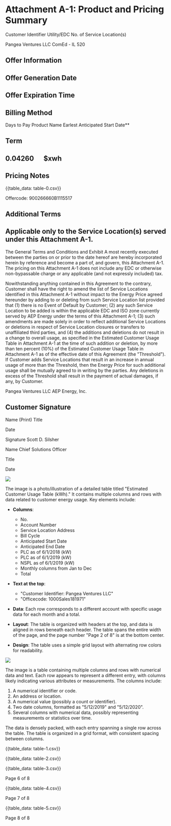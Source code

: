 # Attachment A-1: Product and Pricing Summary 

Customer Identifier
Utility/EDC
No. of Service Location(s)

Pangea Ventures LLC
ComEd - IL
520

## Offer Information

## Offer Generation Date

## Offer Expiration Time

## Billing Method

Days to Pay
Product Name
Earlest Anticipated Start Date**

## Term

## $0.04260 \quad$ \$xwh

## Pricing Notes

{{table_data: table-0.csv}}

Offercode: 900266660B1115517

## Additional Terms

## Applicable only to the Service Location(s) served under this Attachment A-1.

The General Terms and Conditions and Exhibit A most recently executed between the parties on or prior to the date hereof are hereby incorporated herein by reference and become a part of, and govern, this Attachment A-1. The pricing on this Attachment A-1 does not include any EDC or otherwise non-bypassable charge or any applicable (and not expressly included) tax.

Nowithstanding anything contained in this Agreement to the contrary, Customer shall have the right to amend the list of Service Locations identified in this Attachment A-1 without impact to the Energy Price agreed hereunder by adding to or deleting from such Service Location list provided that (1) there is no Event of Default by Customer; (2) any such Service Location to be added is within the applicable EDC and ISO zone currently served by AEP Energy under the terms of this Attachment A-1; (3) such amendments are made solely in order to reflect additional Service Locations or deletions in respect of Service Location closures or transfers to unaffiliated third parties, and (4) the additions and deletions do not result in a change to overall usage, as specified in the Estimated Customer Usage Table in Attachment A-1 at the time of such addition or deletion, by more than ten percent (10\%) of the Estimated Customer Usage Table in Attachment A-1 as of the effective date of this Agreement (the "Threshold"). If Customer adds Service Locations that result in an increase in annual usage of more than the Threshold, then the Energy Price for such additional usage shall be mutually agreed to in writing by the parties. Any deletions in excess of the Threshold shall result in the payment of actual damages, if any, by Customer.

Pangea Ventures LLC
AEP Energy, Inc.

## Customer Signature

Name (Print)
Title

Date

Signature
Scott D. Silsher

Name
Chief Solutions Officer

Title

Date

![](images/img-0.jpeg)

The image is a photo/illustration of a detailed table titled "Estimated Customer Usage Table (kWh)." It contains multiple columns and rows with data related to customer energy usage. Key elements include:

- **Columns**: 
  - No.
  - Account Number
  - Service Location Address
  - Bill Cycle
  - Anticipated Start Date
  - Anticipated End Date
  - PLC as of 6/1/2018 (kW)
  - PLC as of 6/1/2019 (kW)
  - NSPL as of 6/1/2019 (kW)
  - Monthly columns from Jan to Dec
  - Total

- **Text at the top**: 
  - "Customer Identifier: Pangea Ventures LLC"
  - "Officecode: 1000Sales181971"

- **Data**: Each row corresponds to a different account with specific usage data for each month and a total.

- **Layout**: The table is organized with headers at the top, and data is aligned in rows beneath each header. The table spans the entire width of the page, and the page number "Page 2 of 8" is at the bottom center.

- **Design**: The table uses a simple grid layout with alternating row colors for readability.

![](images/img-1.jpeg)

The image is a table containing multiple columns and rows with numerical data and text. Each row appears to represent a different entry, with columns likely indicating various attributes or measurements. The columns include:

1. A numerical identifier or code.
2. An address or location.
3. A numerical value (possibly a count or identifier).
4. Two date columns, formatted as "5/12/2019" and "5/12/2020".
5. Several columns with numerical data, possibly representing measurements or statistics over time.

The data is densely packed, with each entry spanning a single row across the table. The table is organized in a grid format, with consistent spacing between columns.

{{table_data: table-1.csv}}

{{table_data: table-2.csv}}

{{table_data: table-3.csv}}

Page 6 of 8

{{table_data: table-4.csv}}

Page 7 of 8

{{table_data: table-5.csv}}

Page 8 of 8
